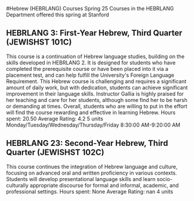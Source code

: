 #Hebrew (HEBRLANG) Courses Spring 25
Courses in the HEBRLANG Department offered this spring at Stanford
## HEBRLANG 3: First-Year Hebrew, Third Quarter (JEWISHST 101C)
This course is a continuation of Hebrew language studies, building on the skills developed in HEBRLANG 2. It is designed for students who have completed the prerequisite course or have been placed into it via a placement test, and can help fulfill the University's Foreign Language Requirement.
This Hebrew course is challenging and requires a significant amount of daily work, but with dedication, students can achieve significant improvement in their language skills. Instructor Gallia is highly praised for her teaching and care for her students, although some find her to be harsh or demanding at times. Overall, students who are willing to put in the effort will find the course rewarding and effective in learning Hebrew.
Hours spent: 20.50
Average Rating: 4.2
5 units
Monday/Tuesday/Wednesday/Thursday/Friday 8:30:00 AM-9:20:00 AM
## HEBRLANG 23: Second-Year Hebrew, Third Quarter (JEWISHST 102C)
This course continues the integration of Hebrew language and culture, focusing on advanced oral and written proficiency in various contexts. Students will develop presentational language skills and learn socio-culturally appropriate discourse for formal and informal, academic, and professional settings.
Hours spent: None
Average Rating: nan
4 units